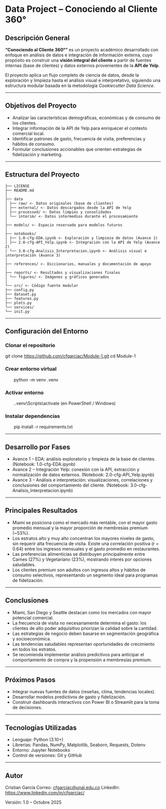 # Data Project – Conociendo al Cliente 360°

## Descripción General

**“Conociendo al Cliente 360°”** es un proyecto académico desarrollado con enfoque en análisis de datos e integración de información externa, cuyo propósito es construir una **visión integral del cliente** a partir de fuentes internas (base de clientes) y datos externos provenientes de la **API de Yelp**.

El proyecto aplica un flujo completo de ciencia de datos, desde la exploración y limpieza hasta el análisis visual e interpretativo, siguiendo una estructura modular basada en la metodología *Cookiecutter Data Science*.

---

## Objetivos del Proyecto

- Analizar las características demográficas, económicas y de consumo de los clientes.  
- Integrar información de la API de Yelp para enriquecer el contexto comercial local.  
- Identificar patrones de gasto, frecuencia de visita, preferencias y hábitos de consumo.  
- Formular conclusiones accionables que orienten estrategias de fidelización y marketing.

---

## Estructura del Proyecto
```
├── LICENSE
├── README.md
│
├── data
│ ├── raw/ <- Datos originales (base de clientes)
│ ├── external/ <- Datos descargados desde la API de Yelp
│ ├── processed/ <- Datos limpios y consolidados
│ └── interim/ <- Datos intermedios durante el procesamiento
│
├── models/ <- Espacio reservado para modelos futuros
│
├── notebooks/
│ ├── 1.0-cfg-EDA.ipynb <- Exploración y limpieza de datos (Avance 1)
│ ├── 2.0-cfg-API_Yelp.ipynb <- Integración con la API de Yelp (Avance 2)
│ └── 3.0-cfg-Analisis_Interpretacion.ipynb <- Análisis visual e interpretación (Avance 3)
│
├── references/ <- Diccionarios, manuales y documentación de apoyo
│
├── reports/ <- Resultados y visualizaciones finales
│ └── figures/ <- Imágenes y gráficos generados
│
└── src/ <- Código fuente modular
├── config.py
├── dataset.py
├── features.py
├── plots.py
└── services/
└── init.py
```
---

## Configuración del Entorno

### Clonar el repositorio

git clone https://github.com/cfgarciac/Module-1.git
cd Module-1


### Crear entorno virtual

  python -m venv .venv

### Activar entorno
  ..venv\Scripts\activate (en PowerShell / Windows)

### Instalar dependencias
  pip install -r requirements.txt

---

## Desarrollo por Fases

- Avance 1 – EDA: análisis exploratorio y limpieza de la base de clientes. (Notebook: 1.0-cfg-EDA.ipynb)
- Avance 2 – Integración Yelp: conexión con la API, extracción y normalización de datos externos. (Notebook: 2.0-cfg-API_Yelp.ipynb)
- Avance 3 – Análisis e interpretación: visualizaciones, correlaciones y conclusiones del comportamiento del cliente. (Notebook: 3.0-cfg-Analisis_Interpretacion.ipynb)

--- 

## Principales Resultados

- Miami se posiciona como el mercado más rentable, con el mayor gasto promedio mensual y la mayor proporción de membresías premium (~53%).
- Los estratos alto y muy alto concentran los mayores niveles de gasto, sin requerir alta frecuencia de visita.
Existe una correlación positiva (r = 0.64) entre los ingresos mensuales y el gasto promedio en restaurantes.
- Las preferencias alimenticias se distribuyen principalmente entre Carnes (27%) y Vegetariano (23%), mostrando interés por opciones saludables.
- Los clientes premium son adultos con ingresos altos y hábitos de consumo selectivos, representando un segmento ideal para programas de fidelización.

---

## Conclusiones

- Miami, San Diego y Seattle destacan como los mercados con mayor potencial comercial.
- La frecuencia de visita no necesariamente determina el gasto: los clientes de alto poder adquisitivo priorizan la calidad sobre la cantidad.
- Las estrategias de negocio deben basarse en segmentación geográfica y socioeconómica.
- Las tendencias saludables representan oportunidades de crecimiento en todos los estratos.
- Se recomienda implementar análisis predictivos para anticipar el comportamiento de compra y la propensión a membresías premium.

---

## Próximos Pasos

- Integrar nuevas fuentes de datos (reseñas, clima, tendencias locales).
- Desarrollar modelos predictivos de gasto y fidelización.
- Construir dashboards interactivos con Power BI o Streamlit para la toma de decisiones.

---

## Tecnologías Utilizadas

- Lenguaje: Python (3.10+)
- Librerías: Pandas, NumPy, Matplotlib, Seaborn, Requests, Dotenv
- Entorno: Jupyter Notebooks
- Control de versiones: Git y GitHub

---

## Autor

Cristian García
Correo: cfgarciac@unal.edu.co
LinkedIn: https://www.linkedin.com/in/cfgarciac/

Versión: 1.0 – Octubre 2025